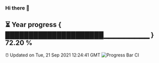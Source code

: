 ### Hi there 👋
⏳ Year progress { █████████████████████▁▁▁▁▁▁▁▁▁ } 72.20 %
---
⏰ Updated on Tue, 21 Sep 2021 12:24:41 GMT
![Progress Bar CI](https://github.com/liununu/liununu/workflows/Progress%20Bar%20CI/badge.svg)
